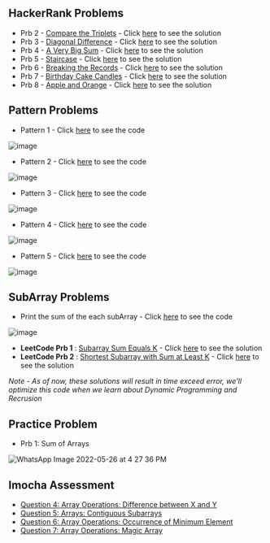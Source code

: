 ## HackerRank Problems

- Prb 2 - [Compare the Triplets](https://www.hackerrank.com/challenges/compare-the-triplets/problem) - Click [here](./HRPrb2.java) to see the solution
- Prb 3 - [Diagonal Difference](https://www.hackerrank.com/challenges/diagonal-difference/problem) - Click [here](./HRPrb3.java) to see the solution
- Prb 4 - [A Very Big Sum](https://www.hackerrank.com/challenges/a-very-big-sum/problem) - Click [here](./HRPrb4.java) to see the solution
- Prb 5 - [Staircase](https://www.hackerrank.com/challenges/staircase/problem) - Click [here](./HRPrb5.java) to see the solution
- Prb 6 - [Breaking the Records](https://www.hackerrank.com/challenges/breaking-best-and-worst-records/problem) - Click [here](./HRPrb6.java) to see the solution
- Prb 7 - [Birthday Cake Candles](https://www.hackerrank.com/challenges/birthday-cake-candles/problem) - Click [here](./HRPrb7.java) to see the solution
- Prb 8 - [Apple and Orange](https://www.hackerrank.com/challenges/apple-and-orange/problem) - Click [here](./HRPrb8.java) to see the solution

## Pattern Problems

- Pattern 1  -  Click [here](./StarPattern1.java) to see the code

![image](https://user-images.githubusercontent.com/70228962/170518004-1b8cad4b-cba4-4492-87a9-5f8ebe2c1290.png)

- Pattern 2 -  Click [here](./StarPattern2.java) to see the code

![image](https://user-images.githubusercontent.com/70228962/170518211-dc6d6e99-45a9-46e8-afb4-94b914419f11.png)

- Pattern 3 -  Click [here](./StarPattern3.java) to see the code

![image](https://user-images.githubusercontent.com/70228962/170518272-b43ea6d3-7744-4b7b-838b-71108b048341.png)

- Pattern 4 -  Click [here](./StarPattern4.java) to see the code

![image](https://user-images.githubusercontent.com/70228962/170518331-547588da-c3d3-4d45-b269-82cd50517e93.png)

- Pattern 5 -  Click [here](./StarPattern5.java) to see the code

![image](https://user-images.githubusercontent.com/70228962/170518374-81e07891-a8c5-454b-a66c-238b7202d036.png)


## SubArray Problems

- Print the sum of the each subArray -  Click [here](./SubArraySum.java) to see the code

![image](https://user-images.githubusercontent.com/70228962/170520432-bf908019-9b7a-4ef8-ac61-6182331c2742.png)

- **LeetCode Prb 1** : [Subarray Sum Equals K](https://leetcode.com/problems/subarray-sum-equals-k/) - Click [here](./LCPrb1.java) to see the solution
- **LeetCode Prb 2** : [Shortest Subarray with Sum at Least K](https://leetcode.com/problems/shortest-subarray-with-sum-at-least-k/) - Click [here](./LCPrb2.java) to see the solution

*Note - As of now, these solutions will result in time exceed error, we'll optimize this code when we learn about Dynamic Programming and Recrusion*

## Practice Problem

- Prb 1: Sum of Arrays

![WhatsApp Image 2022-05-26 at 4 27 36 PM](https://user-images.githubusercontent.com/70228962/170521734-c18a3aba-f659-4906-a0aa-164db025cd1d.jpeg)

## Imocha Assessment

- [Question 4: Array Operations: Difference between X and Y](./Imocha/Question4.md)
- [Question 5: Arrays: Contiguous Subarrays](./Imocha/Question5.md)
- [Question 6: Array Operations: Occurrence of Minimum Element](./Imocha/Question6.md)
- [Question 7: Array Operations: Magic Array](./Imocha/Question7.md)
